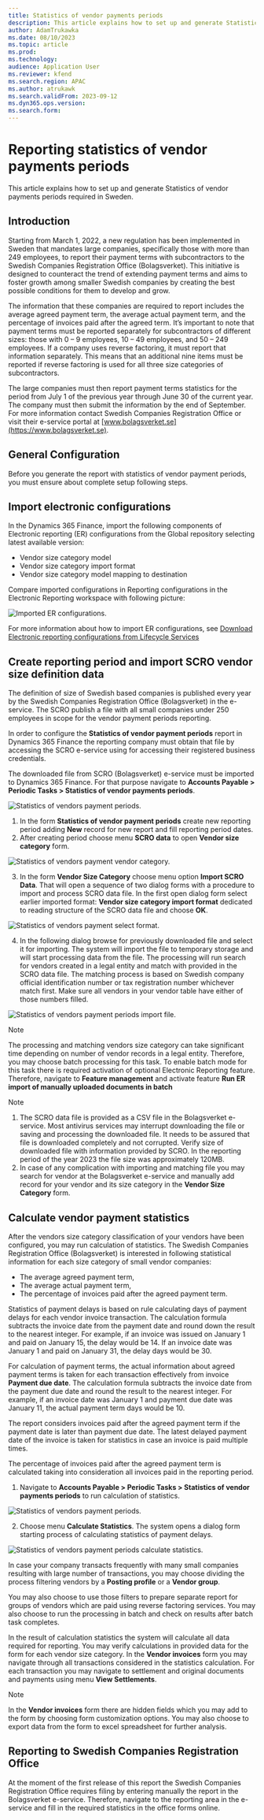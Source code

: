 ```yaml
---
title: Statistics of vendor payments periods
description: This article explains how to set up and generate Statistics of vendor payments periods required in Sweden.
author: AdamTrukawka
ms.date: 08/10/2023
ms.topic: article
ms.prod: 
ms.technology: 
audience: Application User
ms.reviewer: kfend
ms.search.region: APAC
ms.author: atrukawk
ms.search.validFrom: 2023-09-12
ms.dyn365.ops.version: 
ms.search.form: 
---
```


# Reporting statistics of vendor payments periods

This article explains how to set up and generate Statistics of vendor payments periods required in Sweden.

## Introduction

Starting from March 1, 2022, a new regulation has been implemented in Sweden that mandates large companies, specifically those with more than 249 employees, to report their payment terms with subcontractors to the Swedish Companies Registration Office (Bolagsverket). This initiative is designed to counteract the trend of extending payment terms and aims to foster growth among smaller Swedish companies by creating the best possible conditions for them to develop and grow.

The information that these companies are required to report includes the average agreed payment term, the average actual payment term, and the percentage of invoices paid after the agreed term. It’s important to note that payment terms must be reported separately for subcontractors of different sizes: those with 0 – 9 employees, 10 – 49 employees, and 50 – 249 employees. If a company uses reverse factoring, it must report that information separately. This means that an additional nine items must be reported if reverse factoring is used for all three size categories of subcontractors.

The large companies must then report payment terms statistics for the period from July 1 of the previous year through June 30 of the current year. The company must then submit the information by the end of September. For more information contact Swedish Companies Registration Office or visit their e-service portal at [www.bolagsverket.se](https://www.bolagsverket.se).

## General Configuration
Before you generate the report with statistics of vendor payment periods, you must ensure about complete setup following steps. 

## Import electronic configurations
In the Dynamics 365 Finance, import the following components of Electronic reporting (ER) configurations from the Global repository selecting latest available version:
-	Vendor size category model
-	Vendor size category import format 
-	Vendor size category model mapping to destination

Compare imported configurations in Reporting configurations in the Electronic Reporting workspace with following picture:

![Imported ER configurations.](media/emea-swe-pay-period-er-formats.png)

For more information about how to import ER configurations, see [Download Electronic reporting configurations from Lifecycle Services](https://learn.microsoft.com/en-us/dynamics365/fin-ops-core/dev-itpro/analytics/download-electronic-reporting-configuration-lcs)

## Create reporting period and import SCRO vendor size definition data
The definition of size of Swedish based companies is published every year by the Swedish Companies Registration Office (Bolagsverket) in the e-service. The SCRO publish a file with all small companies under 250 employees in scope for the vendor payment periods reporting. 

In order to configure the **Statistics of vendor payment periods** report in Dynamics 365 Finance the reporting company must obtain that file by accessing the SCRO e-service using for accessing their registered business credentials.

The downloaded file from SCRO (Bolagsverket) e-service must be imported to Dynamics 365 Finance. For that purpose navigate to **Accounts Payable > Periodic Tasks > Statistics of vendor payments periods**.

![Statistics of vendors payment periods.](media/emea-swe-pay-period-main.png)

1. In the form **Statistics of vendor payment periods** create new reporting period adding **New** record for new report and fill reporting period dates. 
2. After creating period choose menu **SCRO data** to open **Vendor size category** form.

![Statistics of vendors payment vendor category.](media/emea-swe-pay-period-vend-category.png)

3. In the form **Vendor Size Category** choose menu option **Import SCRO Data**. That will open a sequence of two dialog forms with a procedure to import and process SCRO data file. In the first open dialog form select earlier imported format: **Vendor size category import format** dedicated to reading structure of the SCRO data file and choose **OK**.

![Statistics of vendors payment select format.](media/emea-swe-pay-period-Import-map.png)

4. In the following dialog browse for previously downloaded file and select it for importing. The system will import the file to temporary storage and will start processing data from the file. The processing will run search for vendors created in a legal entity and match with provided in the SCRO data file. The matching process is based on Swedish company official identification number or tax registration number whichever match first. Make sure all vendors in your vendor table have either of those numbers filled.

![Statistics of vendors payment periods import file.](media/emea-swe-pay-period-Import-file.png)

   >[!NOTE]
   > The processing and matching vendors size category can take significant time depending on number of vendor records in a legal entity. Therefore, you may choose batch processing for this task. To enable batch mode for this task there is required activation of optional Electronic Reporting feature. Therefore, navigate to **Feature management** and activate feature **Run ER import of manually uploaded documents in batch**

   >[!NOTE]
   > 1.	The SCRO data file is provided as a CSV file in the Bolagsverket e-service. Most antivirus services may interrupt downloading the file or saving and processing the downloaded file. It needs to be assured that file is downloaded completely and not corrupted. Verify size of downloaded file with information provided by SCRO. In the reporting period of the year 2023 the file size was approximately 120MB.
   > 2.	In case of any complication with importing and matching file you may search for vendor at the Bolagsverket e-service and manually add record for your vendor and its size category in the **Vendor Size Category** form.

## Calculate vendor payment statistics

After the vendors size category classification of your vendors have been configured, you may run calculation of statistics. The Swedish Companies Registration Office (Bolagsverket) is interested in following statistical information for each size category of small vendor companies:
-	The average agreed payment term,
-	The average actual payment term,
-	The percentage of invoices paid after the agreed payment term.

Statistics of payment delays is based on rule calculating days of payment delays for each vendor invoice transaction. The calculation formula subtracts the invoice date from the payment date and round down the result to the nearest integer. For example, if an invoice was issued on January 1 and paid on January 15, the delay would be 14. If an invoice date was January 1 and paid on January 31, the delay days would be 30. 

For calculation of payment terms, the actual information about agreed payment terms is taken for each transaction effectively from invoice **Payment due date**. The calculation formula subtracts the invoice date from the payment due date and round the result to the nearest integer. For example, if an invoice date was January 1 and payment due date was January 11, the actual payment term days would be 10.

The report considers invoices paid after the agreed payment term if the payment date is later than payment due date. The latest delayed payment date of the invoice is taken for statistics in case an invoice is paid multiple times.

The percentage of invoices paid after the agreed payment term is calculated taking into consideration all invoices paid in the reporting period. 

1.	Navigate to **Accounts Payable > Periodic Tasks > Statistics of vendor payments periods** to run calculation of statistics. 

![Statistics of vendors payment periods.](media/emea-swe-pay-period-main.png)

2.	Choose menu **Calculate Statistics**. The system opens a dialog form starting process of calculating statistics of payment delays. 

![Statistics of vendors payment periods calculate statistics.](media/emea-swe-pay-period-calc-stat.png)

In case your company transacts frequently with many small companies resulting with large number of transactions, you may choose dividing the process filtering vendors by a **Posting profile** or a **Vendor group**. 

You may also choose to use those filters to prepare separate report for groups of vendors which are paid using reverse factoring services. You may also choose to run the processing in batch and check on results after batch task completes. 

In the result of calculation statistics the system will calculate all data required for reporting. You may verify calculations in provided data for the form for each vendor size category. In the **Vendor invoices** form you may navigate through all transactions considered in the statistics calculation. For each transaction you may navigate to settlement and original documents and payments using menu **View Settlements**. 

   >[!Note]
   >In the **Vendor invoices** form there are hidden fields which you may add to the form by choosing form customization options. You may also choose to export data from the form to excel spreadsheet for further analysis. 

## Reporting to Swedish Companies Registration Office
At the moment of the first release of this report the Swedish Companies Registration Office requires filing by entering manually the report in the Bolagsverket e-service. Therefore, navigate to the reporting area in the e-service and fill in the required statistics in the office forms online.
